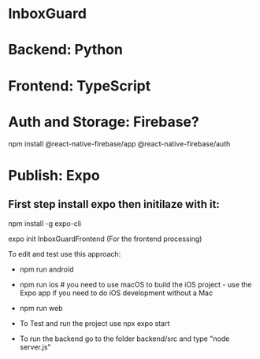 # InboxGuard

# Backend: Python

# Frontend: TypeScript

# Auth and Storage: Firebase?

npm install @react-native-firebase/app @react-native-firebase/auth

# Publish: Expo

## First step install expo then initilaze with it:

npm install -g expo-cli

expo init InboxGuardFrontend (For the frontend processing)

To edit and test use this approach:

- npm run android
- npm run ios # you need to use macOS to build the iOS project - use the Expo app if you need to do iOS development without a Mac
- npm run web

- To Test and run the project use npx expo start
- To run the backend go to the folder backend/src and type "node server.js"
